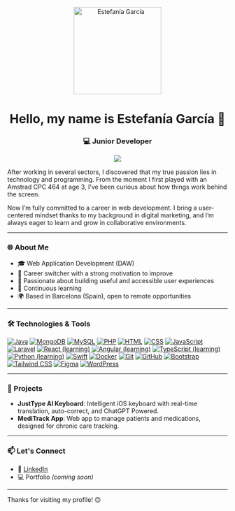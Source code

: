 <p align="center">
  <img src="https://raw.githubusercontent.com/EstefaniaGM89/EstefaniaGM89/foto_cv.jpg" alt="Estefanía García" width="200" />
</p>

<h1 align="center">Hello, my name is Estefanía García 👋</h1>

<h3 align="center">💻 Junior Developer</h3>

<p align="center">
  <a href="https://www.linkedin.com/in/estefaniagm89/" target="_blank">
    <img src="https://img.shields.io/badge/-LinkedIn-blue?style=for-the-badge&logo=linkedin&logoColor=white"/>
  </a>
</p>

After working in several sectors, I discovered that my true passion lies in technology and programming. From the moment I first played with an Amstrad CPC 464 at age 3, I’ve been curious about how things work behind the screen.

Now I’m fully committed to a career in web development. I bring a user-centered mindset thanks to my background in digital marketing, and I’m always eager to learn and grow in collaborative environments.

---

### 🌐 About Me
- 🎓 Web Application Development (DAW)
- 🔁 Career switcher with a strong motivation to improve
- 🎯 Passionate about building useful and accessible user experiences
- 🚀 Continuous learning
- 🌍 Based in Barcelona (Spain), open to remote opportunities

---

### 🛠️ Technologies & Tools
[![Java](https://img.shields.io/badge/Java-007396?style=for-the-badge&logo=java&logoColor=white&labelColor=101010)]()
[![MongoDB](https://img.shields.io/badge/MongoDB-47A248?style=for-the-badge&logo=mongodb&logoColor=white&labelColor=101010)]()
[![MySQL](https://img.shields.io/badge/MySQL-4479A1?style=for-the-badge&logo=mysql&logoColor=white&labelColor=101010)]()
[![PHP](https://img.shields.io/badge/PHP-777BB4?style=for-the-badge&logo=php&logoColor=white&labelColor=101010)]()
[![HTML](https://img.shields.io/badge/HTML-FF215F?style=for-the-badge&logo=html5&logoColor=white&labelColor=101010)]()
[![CSS](https://img.shields.io/badge/CSS-264de4?style=for-the-badge&logo=css3&logoColor=white&labelColor=101010)]()
[![JavaScript](https://img.shields.io/badge/JavaScript-F7DF1E?style=for-the-badge&logo=javascript&logoColor=black&labelColor=101010)]()
[![Laravel](https://img.shields.io/badge/Laravel-FF2D20?style=for-the-badge&logo=laravel&logoColor=white&labelColor=101010)]()
[![React (learning)](https://img.shields.io/badge/React_(learning)-61DAFB?style=for-the-badge&logo=react&logoColor=white&labelColor=101010)]()
[![Angular (learning)](https://img.shields.io/badge/Angular-DD0031?style=for-the-badge&logo=angular&logoColor=white&labelColor=101010)]()
[![TypeScript (learning)](https://img.shields.io/badge/TypeScript_(learning)-3178C6?style=for-the-badge&logo=typescript&logoColor=white&labelColor=101010)]()
[![Python (learning)](https://img.shields.io/badge/Python_(learning)-3776AB?style=for-the-badge&logo=python&logoColor=white&labelColor=101010)]()
[![Swift](https://img.shields.io/badge/Swift-FA7343?style=for-the-badge&logo=swift&logoColor=white&labelColor=101010)]()
[![Docker](https://img.shields.io/badge/Docker-2496ED?style=for-the-badge&logo=docker&logoColor=white&labelColor=101010)]()
[![Git](https://img.shields.io/badge/Git-F05032?style=for-the-badge&logo=git&logoColor=white&labelColor=101010)]()
[![GitHub](https://img.shields.io/badge/GitHub-181717?style=for-the-badge&logo=github&logoColor=white&labelColor=101010)]()
[![Bootstrap](https://img.shields.io/badge/Bootstrap-7952B3?style=for-the-badge&logo=bootstrap&logoColor=white&labelColor=101010)]()
[![Tailwind CSS](https://img.shields.io/badge/Tailwind_CSS-38B2AC?style=for-the-badge&logo=tailwind-css&logoColor=white&labelColor=101010)]()
[![Figma](https://img.shields.io/badge/Figma-F24E1E?style=for-the-badge&logo=figma&logoColor=white&labelColor=101010)]()
[![WordPress](https://img.shields.io/badge/WordPress-21759B?style=for-the-badge&logo=wordpress&logoColor=white&labelColor=101010)]()

---

### 🚀 Projects
- **JustType AI Keyboard**: Intelligent iOS keyboard with real-time translation, auto-correct, and ChatGPT Powered.
- **MediTrack App**: Web app to manage patients and medications, designed for chronic care tracking.

---

### 📫 Let's Connect
- 💼 [LinkedIn](https://www.linkedin.com/in/estefaniagm89/)
- 💻 Portfolio *(coming soon)*

---

Thanks for visiting my profile! 😊

